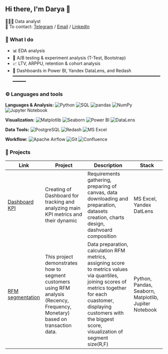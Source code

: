 ## Hi there, I'm Darya 👋

👩🏻‍💻 Data analyst  
📩 To contact: [Telegram](https://t.me/kotdash31) / [Email](mailto:kotdarya00@gmail.com) / [LinkedIn](www.linkedin.com/in/darya-kot-54b55a36a)


### 🚀 What I do
- 📊 EDA analysis
- 🧪 A/B testing & experiment analysis (T-Test, Bootstrap)
- 📈 LTV, ARPPU, retention & cohort analysis
- 📌 Dashboards in Power BI, Yandex DataLens, and Redash
━━━━━━━━━━━━━━━━━━━━━━━━━━━━━━━━━━━━━━━━━━━━━━━━━━━━━━━━━━━━━

###  ⚙️ Languages and tools 


**Languages & Analysis:** 
![Python](https://img.shields.io/badge/Python-3776AB?style=for-the-badge&logo=python&logoColor=white)
![SQL](https://img.shields.io/badge/SQL-4479A1?style=for-the-badge&logo=postgresql&logoColor=white)
![pandas](https://img.shields.io/badge/Pandas-150458?style=for-the-badge&logo=pandas&logoColor=white)
![NumPy](https://img.shields.io/badge/Numpy-013243?style=for-the-badge&logo=numpy&logoColor=white)
![Jupyter Notebook](https://img.shields.io/badge/Jupyter-F37626?style=for-the-badge&logo=jupyter&logoColor=white)

**Visualization:** 
![Matplotlib](https://img.shields.io/badge/Matplotlib-11557C?style=for-the-badge)
![Seaborn](https://img.shields.io/badge/Seaborn-2D3F6C?style=for-the-badge)
![Power BI](https://img.shields.io/badge/PowerBI-F2C811?style=for-the-badge&logo=powerbi&logoColor=black)
![DataLens](https://img.shields.io/badge/Yandex%20DataLens-FFCC00?style=for-the-badge&logo=yandex&logoColor=black)


**Data Tools:**
![PostgreSQL](https://img.shields.io/badge/PostgreSQL-336791?style=for-the-badge&logo=postgresql&logoColor=white)
![Redash](https://img.shields.io/badge/Redash-EF3F33?style=for-the-badge)
![MS Excel](https://img.shields.io/badge/Excel-217346?style=for-the-badge&logo=microsoft-excel&logoColor=white)

**Workflow:** 
![Apache Airflow](https://img.shields.io/badge/Apache%20Airflow-017CEE?style=for-the-badge&logo=apacheairflow&logoColor=white)
![Git](https://img.shields.io/badge/Git-F05032?style=for-the-badge&logo=git&logoColor=white)
![Confluence](https://img.shields.io/badge/Confluence-172B4D?style=for-the-badge&logo=confluence&logoColor=white)


### 📑 Projects 

 |Link         | Project         |Description  |Stack |
|--------------|--------------|------------------|-----------------------|
|[Dashboard KPI](https://github.com/Kotdash31/dashboard)|Creating of Dashboard for tracking and analyzing main KPI metrics and their dynamic| Requirements gathering, preparing of canvas, data downloading and preparation, datasets creation, charts design, dashvoard composition|MS Excel, Yandex DatLens|
|[RFM segmentation](https://github.com/Kotdash31/RFM-segmentation)|This project demonstrates how to segment customers using RFM analysis (Recency, Frequency, Monetary) based on transaction data.|Data preparation,  calculation RFM metrics, assigning score to metrics values via quantiles, joining scores of metrics together for each cuastomer, displaying customers with the biggest score, visualization of segment size(R,F)|Python, Pandas, Seaborn, Matplotlib, Jupiter Notebook|










